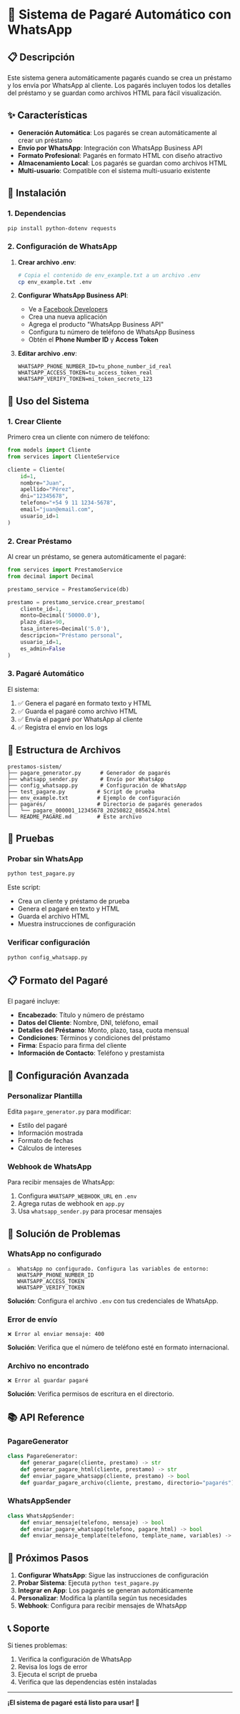 # 🏦 Sistema de Pagaré Automático con WhatsApp

## 📋 Descripción

Este sistema genera automáticamente pagarés cuando se crea un préstamo y los envía por WhatsApp al cliente. Los pagarés incluyen todos los detalles del préstamo y se guardan como archivos HTML para fácil visualización.

## ✨ Características

- **Generación Automática**: Los pagarés se crean automáticamente al crear un préstamo
- **Envío por WhatsApp**: Integración con WhatsApp Business API
- **Formato Profesional**: Pagarés en formato HTML con diseño atractivo
- **Almacenamiento Local**: Los pagarés se guardan como archivos HTML
- **Multi-usuario**: Compatible con el sistema multi-usuario existente

## 🚀 Instalación

### 1. Dependencias

```bash
pip install python-dotenv requests
```

### 2. Configuración de WhatsApp

1. **Crear archivo .env**:
   ```bash
   # Copia el contenido de env_example.txt a un archivo .env
   cp env_example.txt .env
   ```

2. **Configurar WhatsApp Business API**:
   - Ve a [Facebook Developers](https://developers.facebook.com/)
   - Crea una nueva aplicación
   - Agrega el producto "WhatsApp Business API"
   - Configura tu número de teléfono de WhatsApp Business
   - Obtén el **Phone Number ID** y **Access Token**

3. **Editar archivo .env**:
   ```env
   WHATSAPP_PHONE_NUMBER_ID=tu_phone_number_id_real
   WHATSAPP_ACCESS_TOKEN=tu_access_token_real
   WHATSAPP_VERIFY_TOKEN=mi_token_secreto_123
   ```

## 📱 Uso del Sistema

### 1. Crear Cliente

Primero crea un cliente con número de teléfono:

```python
from models import Cliente
from services import ClienteService

cliente = Cliente(
    id=1,
    nombre="Juan",
    apellido="Pérez",
    dni="12345678",
    telefono="+54 9 11 1234-5678",
    email="juan@email.com",
    usuario_id=1
)
```

### 2. Crear Préstamo

Al crear un préstamo, se genera automáticamente el pagaré:

```python
from services import PrestamoService
from decimal import Decimal

prestamo_service = PrestamoService(db)

prestamo = prestamo_service.crear_prestamo(
    cliente_id=1,
    monto=Decimal('50000.0'),
    plazo_dias=90,
    tasa_interes=Decimal('5.0'),
    descripcion="Préstamo personal",
    usuario_id=1,
    es_admin=False
)
```

### 3. Pagaré Automático

El sistema:
1. ✅ Genera el pagaré en formato texto y HTML
2. ✅ Guarda el pagaré como archivo HTML
3. ✅ Envía el pagaré por WhatsApp al cliente
4. ✅ Registra el envío en los logs

## 📁 Estructura de Archivos

```
prestamos-sistem/
├── pagare_generator.py      # Generador de pagarés
├── whatsapp_sender.py       # Envío por WhatsApp
├── config_whatsapp.py       # Configuración de WhatsApp
├── test_pagare.py          # Script de prueba
├── env_example.txt         # Ejemplo de configuración
├── pagarés/                # Directorio de pagarés generados
│   └── pagare_000001_12345678_20250822_085624.html
└── README_PAGARE.md        # Este archivo
```

## 🧪 Pruebas

### Probar sin WhatsApp

```bash
python test_pagare.py
```

Este script:
- Crea un cliente y préstamo de prueba
- Genera el pagaré en texto y HTML
- Guarda el archivo HTML
- Muestra instrucciones de configuración

### Verificar configuración

```bash
python config_whatsapp.py
```

## 📋 Formato del Pagaré

El pagaré incluye:

- **Encabezado**: Título y número de préstamo
- **Datos del Cliente**: Nombre, DNI, teléfono, email
- **Detalles del Préstamo**: Monto, plazo, tasa, cuota mensual
- **Condiciones**: Términos y condiciones del préstamo
- **Firma**: Espacio para firma del cliente
- **Información de Contacto**: Teléfono y prestamista

## 🔧 Configuración Avanzada

### Personalizar Plantilla

Edita `pagare_generator.py` para modificar:
- Estilo del pagaré
- Información mostrada
- Formato de fechas
- Cálculos de intereses

### Webhook de WhatsApp

Para recibir mensajes de WhatsApp:

1. Configura `WHATSAPP_WEBHOOK_URL` en `.env`
2. Agrega rutas de webhook en `app.py`
3. Usa `whatsapp_sender.py` para procesar mensajes

## 🚨 Solución de Problemas

### WhatsApp no configurado

```
⚠️  WhatsApp no configurado. Configura las variables de entorno:
   WHATSAPP_PHONE_NUMBER_ID
   WHATSAPP_ACCESS_TOKEN
   WHATSAPP_VERIFY_TOKEN
```

**Solución**: Configura el archivo `.env` con tus credenciales de WhatsApp.

### Error de envío

```
❌ Error al enviar mensaje: 400
```

**Solución**: Verifica que el número de teléfono esté en formato internacional.

### Archivo no encontrado

```
❌ Error al guardar pagaré
```

**Solución**: Verifica permisos de escritura en el directorio.

## 📚 API Reference

### PagareGenerator

```python
class PagareGenerator:
    def generar_pagare(cliente, prestamo) -> str
    def generar_pagare_html(cliente, prestamo) -> str
    def enviar_pagare_whatsapp(cliente, prestamo) -> bool
    def guardar_pagare_archivo(cliente, prestamo, directorio="pagarés") -> str
```

### WhatsAppSender

```python
class WhatsAppSender:
    def enviar_mensaje(telefono, mensaje) -> bool
    def enviar_pagare_whatsapp(telefono, pagare_html) -> bool
    def enviar_mensaje_template(telefono, template_name, variables) -> bool
```

## 🎯 Próximos Pasos

1. **Configurar WhatsApp**: Sigue las instrucciones de configuración
2. **Probar Sistema**: Ejecuta `python test_pagare.py`
3. **Integrar en App**: Los pagarés se generan automáticamente
4. **Personalizar**: Modifica la plantilla según tus necesidades
5. **Webhook**: Configura para recibir mensajes de WhatsApp

## 📞 Soporte

Si tienes problemas:

1. Verifica la configuración de WhatsApp
2. Revisa los logs de error
3. Ejecuta el script de prueba
4. Verifica que las dependencias estén instaladas

---

**¡El sistema de pagaré está listo para usar! 🎉**
